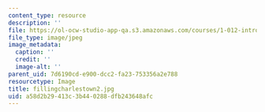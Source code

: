 ```yaml
---
content_type: resource
description: ''
file: https://ol-ocw-studio-app-qa.s3.amazonaws.com/courses/1-012-introduction-to-civil-engineering-design-spring-2002/a58d2b29413c3b440288dfb243648afc_fillingcharlestown2.jpg
file_type: image/jpeg
image_metadata:
  caption: ''
  credit: ''
  image-alt: ''
parent_uid: 7d6190cd-e900-dcc2-fa23-753356a2e788
resourcetype: Image
title: fillingcharlestown2.jpg
uid: a58d2b29-413c-3b44-0288-dfb243648afc
---
```


